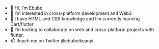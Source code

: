 - 👋 Hi, I’m Ebube
- 👀 I’m interested in cross-platform development and Web3
- 🌱 I have HTML and CSS knowledge and I’m currently learning Dart/flutter
- 💞️ I’m looking to collaborate on web and cross-platform projects with flutter.
- 📫 Reach me on Twitter @ebubeikeanyi

<!---
Ebube-io/Ebube-io is a ✨ special ✨ repository because its `README.md` (this file) appears on your GitHub profile.
You can click the Preview link to take a look at your changes.
--->
